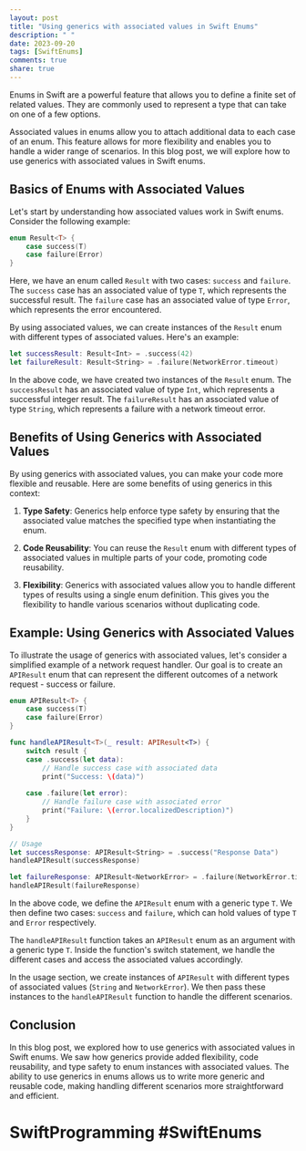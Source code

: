 ```yaml
---
layout: post
title: "Using generics with associated values in Swift Enums"
description: " "
date: 2023-09-20
tags: [SwiftEnums]
comments: true
share: true
---
```


Enums in Swift are a powerful feature that allows you to define a finite set of related values. They are commonly used to represent a type that can take on one of a few options.

Associated values in enums allow you to attach additional data to each case of an enum. This feature allows for more flexibility and enables you to handle a wider range of scenarios. In this blog post, we will explore how to use generics with associated values in Swift enums.

## Basics of Enums with Associated Values

Let's start by understanding how associated values work in Swift enums. Consider the following example:

```swift
enum Result<T> {
    case success(T)
    case failure(Error)
}
```

Here, we have an enum called `Result` with two cases: `success` and `failure`. The `success` case has an associated value of type `T`, which represents the successful result. The `failure` case has an associated value of type `Error`, which represents the error encountered.

By using associated values, we can create instances of the `Result` enum with different types of associated values. Here's an example:

```swift
let successResult: Result<Int> = .success(42)
let failureResult: Result<String> = .failure(NetworkError.timeout)
```

In the above code, we have created two instances of the `Result` enum. The `successResult` has an associated value of type `Int`, which represents a successful integer result. The `failureResult` has an associated value of type `String`, which represents a failure with a network timeout error.

## Benefits of Using Generics with Associated Values

By using generics with associated values, you can make your code more flexible and reusable. Here are some benefits of using generics in this context:

1. **Type Safety**: Generics help enforce type safety by ensuring that the associated value matches the specified type when instantiating the enum.

2. **Code Reusability**: You can reuse the `Result` enum with different types of associated values in multiple parts of your code, promoting code reusability.

3. **Flexibility**: Generics with associated values allow you to handle different types of results using a single enum definition. This gives you the flexibility to handle various scenarios without duplicating code.

## Example: Using Generics with Associated Values

To illustrate the usage of generics with associated values, let's consider a simplified example of a network request handler. Our goal is to create an `APIResult` enum that can represent the different outcomes of a network request - success or failure.

```swift
enum APIResult<T> {
    case success(T)
    case failure(Error)
}

func handleAPIResult<T>(_ result: APIResult<T>) {
    switch result {
    case .success(let data):
        // Handle success case with associated data
        print("Success: \(data)")
        
    case .failure(let error):
        // Handle failure case with associated error
        print("Failure: \(error.localizedDescription)")
    }
}

// Usage
let successResponse: APIResult<String> = .success("Response Data")
handleAPIResult(successResponse)

let failureResponse: APIResult<NetworkError> = .failure(NetworkError.timeout)
handleAPIResult(failureResponse)
```

In the above code, we define the `APIResult` enum with a generic type `T`. We then define two cases: `success` and `failure`, which can hold values of type `T` and `Error` respectively.

The `handleAPIResult` function takes an `APIResult` enum as an argument with a generic type `T`. Inside the function's switch statement, we handle the different cases and access the associated values accordingly.

In the usage section, we create instances of `APIResult` with different types of associated values (`String` and `NetworkError`). We then pass these instances to the `handleAPIResult` function to handle the different scenarios.

## Conclusion

In this blog post, we explored how to use generics with associated values in Swift enums. We saw how generics provide added flexibility, code reusability, and type safety to enum instances with associated values. The ability to use generics in enums allows us to write more generic and reusable code, making handling different scenarios more straightforward and efficient.

# SwiftProgramming #SwiftEnums